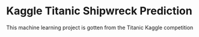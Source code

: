 # Kaggle Titanic Shipwreck Prediction
This machine learning project is gotten from the Titanic Kaggle competition
